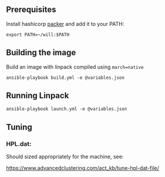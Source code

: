 Prerequisites
-------------

Install hashicorp [packer](https://packer.io/) and add it to your PATH:

```
export PATH=~/will:$PATH
```

Building the image
------------------

Build an image with linpack compiled using `march=native`

```
ansible-playbook build.yml -e @variables.json
```

Running Linpack
---------------

```
ansible-playbook launch.yml -e @variables.json
```

Tuning
------

### HPL.dat:
Should sized appropriately for the machine, see:

https://www.advancedclustering.com/act_kb/tune-hpl-dat-file/
